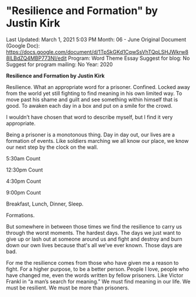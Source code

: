 # "Resilience and Formation" by Justin Kirk

Last Updated: March 1, 2021 5:03 PM
Month: 06 - June
Original Document (Google Doc): https://docs.google.com/document/d/1TpSkGKd1CqwSsVhTQpLSHJWkrw88ILBdZQ4MBP773NI/edit
Program: Word Theme Essay
Suggest for blog: No
Suggest for program mailing: No
Year: 2020

**Resilience and Formation by Justin Kirk**

Resilience. What an appropriate word for a prisoner. Confined. Locked away from the world yet still fighting to find meaning in his own limited way. To move past his shame and guilt and see something within himself that is good. To awaken each day in a box and put on a smile for the crowd.

I wouldn’t have chosen that word to describe myself, but I find it very appropriate.

Being a prisoner is a monotonous thing. Day in day out, our lives are a formation of events. Like soldiers marching we all know our place, we know our next step by the clock on the wall.

5:30am Count

12:30pm Count

4:30pm Count

9:00pm Count

Breakfast, Lunch, Dinner, Sleep.

Formations.

But somewhere in between those times we find the resilience to carry us through the worst moments. The hardest days. The days we just want to give up or lash out at someone around us and fight and destroy and burn down our own lives because that's all we’ve ever known. Those days are bad.

For me the resilience comes from those who have given me a reason to fight. For a higher purpose, to be a better person. People I love, people who have changed me, even the words written by fellow prisoners. Like Victor Frankl in “a man’s search for meaning.” We must find meaning in our life. We must be resilient. We must be more than prisoners.